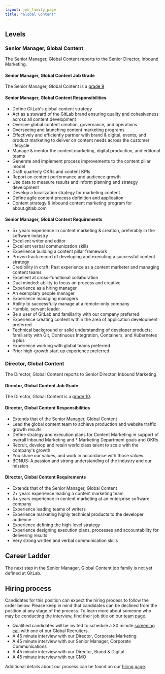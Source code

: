 ```yaml
---
layout: job_family_page
title: "Global Content"
---
```


## Levels

### Senior Manager, Global Content

The Senior Manager, Global Content reports to the Senior Director, Inbound Marketing.

#### Senior Manager, Global Content Job Grade 

The Senior Manager, Global Content is a [grade 9](/handbook/total-rewards/compensation/compensation-calculator/#gitlab-job-grades)

#### Senior Manager, Global Content Responsibilities

- Define GitLab's global content strategy 
- Act as a steward of the GitLab brand ensuring quality and cohesiveness across all content development 
- Oversee global content creation, governance, and operations 
- Overseeing and launching content marketing programs
- Effectively and efficiently partner with brand & digital, events, and product marketing to deliver on content needs across the customer lifecycle
- Manage & mentor the content marketing, digital production, and editorial teams
- Generate and implement process improvements to the content pillar model
- Draft quarterly OKRs and content KPIs
- Report on content performance and audience growth
- Use data to measure results and inform planning and strategy development 
- Develop a localization strategy for marketing content 
- Define agile content process definition and application 
- Content strategy & inbound content marketing program for about.gitlab.com

#### Senior Manager, Global Content Requirements

- 5+ years experience in content marketing & creation, preferably in the software industry
- Excellent writer and editor 
- Excellent verbal communication skills 
- Experience building a content pillar framework
- Proven track record of developing and executing a successful content strategy 
- Credibility in craft: Past experience as a content marketer and managing content teams 
- Excellent at cross-functional collaboration 
- Dual minded: ability to focus on process and creative 
- Experience as a hiring manager
- An exemplary people manager 
- Experience managing managers
- Ability to successfully manage at a remote-only company
- Humble, servant leader
- Be a user of GitLab and familiarity with our company preferred
- Experience creating content within the area of application development preferred
- Technical background or solid understanding of developer products; familiarity with Git, Continuous Integration, Containers, and Kubernetes a plus
- Experience working with global teams preferred
- Prior high-growth start up experience preferred

### Director, Global Content

The Director, Global Content reports to Senior Director, Inbound Marketing.

#### Director, Global Content Job Grade

The Director, Global Content is a [grade 10](/handbook/total-rewards/compensation/compensation-calculator/#gitlab-job-grades).

#### Director, Global Content Responsibilities

* Extends that of the Senior Manager, Global Content
* Lead the global content team to achieve production and website traffic growth results
* Define strategy and execution plans for Content Marketing in support of overall Inbound Marketing and * Marketing Department goals and OKRs
* Recruit, develop and retain world class talent to scale with the company's growth
* You share our values, and work in accordance with those values
* BONUS: A passion and strong understanding of the industry and our mission

#### Director, Global Content Requirements

* Extends that of the Senior Manager, Global Content 
* 2+ years experience leading a content marketing team
* 5+ years experience in content marketing at an enterprise software company
* Experience leading teams of writers
* Experience marketing highly technical products to the developer audience
* Experience defining the high-level strategy
* Experience designing execution plans, processes and accountability for delivering results
* Very strong written and verbal communication skills

## Career Ladder

The next step in the Senior Manager, Global Content job family is not yet defined at GitLab. 

## Hiring process

Candidates for this position can expect the hiring process to follow the order below. Please keep in mind that candidates can be declined from the position at any stage of the process. To learn more about someone who may be conducting the interview, find their job title on our [team page](/company/team/).

* Qualified candidates will be invited to schedule a 30 minute [screening call](/handbook/hiring/interviewing/#conducting-a-screening-call) with one of our Global Recruiters.
* A 45 minute interview with our Director, Corporate Marketing 
* A 45 minute interview with our Senior Manager, Corporate Communications 
* A 45 minute interview with our Director, Brand & Digital
* A 45 minute interview with our CMO 

Additional details about our process can be found on our [hiring page](/handbook/hiring).
